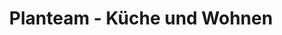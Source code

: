 ---
title: "Planteam - Küche und Wohnen"
url: /stuttgart/planteam-kueche-und-wohnen/
shop: Möbel
---